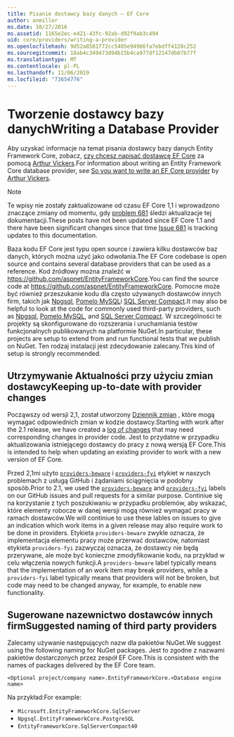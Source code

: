```yaml
---
title: Pisanie dostawcy bazy danych — EF Core
author: anmiller
ms.date: 10/27/2016
ms.assetid: 1165e2ec-e421-43fc-92ab-d92f9ab3c494
uid: core/providers/writing-a-provider
ms.openlocfilehash: 9d52a8581772cc5405e94966fa7ebdff4128c252
ms.sourcegitcommit: 18ab4c349473d94b15b4ca977df12147db07b77f
ms.translationtype: MT
ms.contentlocale: pl-PL
ms.lasthandoff: 11/06/2019
ms.locfileid: "73654776"
---
```

# <a name="writing-a-database-provider"></a><span data-ttu-id="7455a-102">Tworzenie dostawcy bazy danych</span><span class="sxs-lookup"><span data-stu-id="7455a-102">Writing a Database Provider</span></span>

<span data-ttu-id="7455a-103">Aby uzyskać informacje na temat pisania dostawcy bazy danych Entity Framework Core, zobacz, [czy chcesz napisać dostawcę EF Core](https://blog.oneunicorn.com/2016/11/11/so-you-want-to-write-an-ef-core-provider/) za pomocą [Arthur Vickers](https://github.com/ajcvickers).</span><span class="sxs-lookup"><span data-stu-id="7455a-103">For information about writing an Entity Framework Core database provider, see [So you want to write an EF Core provider](https://blog.oneunicorn.com/2016/11/11/so-you-want-to-write-an-ef-core-provider/) by [Arthur Vickers](https://github.com/ajcvickers).</span></span>

> [!NOTE]
> <span data-ttu-id="7455a-104">Te wpisy nie zostały zaktualizowane od czasu EF Core 1,1 i wprowadzono znaczące zmiany od momentu, gdy [problem 681](https://github.com/aspnet/EntityFramework.Docs/issues/681) śledzi aktualizacje tej dokumentacji.</span><span class="sxs-lookup"><span data-stu-id="7455a-104">These posts have not been updated since EF Core 1.1 and there have been significant changes since that time [Issue 681](https://github.com/aspnet/EntityFramework.Docs/issues/681) is tracking updates to this documentation.</span></span>

<span data-ttu-id="7455a-105">Baza kodu EF Core jest typu open source i zawiera kilku dostawców baz danych, których można użyć jako odwołania.</span><span class="sxs-lookup"><span data-stu-id="7455a-105">The EF Core codebase is open source and contains several database providers that can be used as a reference.</span></span> <span data-ttu-id="7455a-106">Kod źródłowy można znaleźć w <https://github.com/aspnet/EntityFrameworkCore>.</span><span class="sxs-lookup"><span data-stu-id="7455a-106">You can find the source code at <https://github.com/aspnet/EntityFrameworkCore>.</span></span> <span data-ttu-id="7455a-107">Pomocne może być również przeszukanie kodu dla często używanych dostawców innych firm, takich jak [Npgsql](https://github.com/npgsql/Npgsql.EntityFrameworkCore.PostgreSQL), [Pomelo MySQL](https://github.com/PomeloFoundation/Pomelo.EntityFrameworkCore.MySql)i [SQL Server Compact](https://github.com/ErikEJ/EntityFramework.SqlServerCompact).</span><span class="sxs-lookup"><span data-stu-id="7455a-107">It may also be helpful to look at the code for commonly used third-party providers, such as [Npgsql](https://github.com/npgsql/Npgsql.EntityFrameworkCore.PostgreSQL), [Pomelo MySQL](https://github.com/PomeloFoundation/Pomelo.EntityFrameworkCore.MySql), and [SQL Server Compact](https://github.com/ErikEJ/EntityFramework.SqlServerCompact).</span></span> <span data-ttu-id="7455a-108">W szczególności te projekty są skonfigurowane do rozszerania i uruchamiania testów funkcjonalnych publikowanych na platformie NuGet.</span><span class="sxs-lookup"><span data-stu-id="7455a-108">In particular, these projects are setup to extend from and run functional tests that we publish on NuGet.</span></span> <span data-ttu-id="7455a-109">Ten rodzaj instalacji jest zdecydowanie zalecany.</span><span class="sxs-lookup"><span data-stu-id="7455a-109">This kind of setup is strongly recommended.</span></span>

## <a name="keeping-up-to-date-with-provider-changes"></a><span data-ttu-id="7455a-110">Utrzymywanie Aktualności przy użyciu zmian dostawcy</span><span class="sxs-lookup"><span data-stu-id="7455a-110">Keeping up-to-date with provider changes</span></span>

<span data-ttu-id="7455a-111">Począwszy od wersji 2,1, został utworzony [Dziennik zmian](provider-log.md) , które mogą wymagać odpowiednich zmian w kodzie dostawcy.</span><span class="sxs-lookup"><span data-stu-id="7455a-111">Starting with work after the 2.1 release, we have created a [log of changes](provider-log.md) that may need corresponding changes in provider code.</span></span> <span data-ttu-id="7455a-112">Jest to przydatne w przypadku aktualizowania istniejącego dostawcy do pracy z nową wersją EF Core.</span><span class="sxs-lookup"><span data-stu-id="7455a-112">This is intended to help when updating an existing provider to work with a new version of EF Core.</span></span>

<span data-ttu-id="7455a-113">Przed 2,1mi użyto [`providers-beware`](https://github.com/aspnet/EntityFrameworkCore/labels/providers-beware) i [`providers-fyi`](https://github.com/aspnet/EntityFrameworkCore/labels/providers-fyi) etykiet w naszych problemach z usługą GitHub i żądaniami ściągnięcia w podobny sposób.</span><span class="sxs-lookup"><span data-stu-id="7455a-113">Prior to 2.1, we used the [`providers-beware`](https://github.com/aspnet/EntityFrameworkCore/labels/providers-beware) and [`providers-fyi`](https://github.com/aspnet/EntityFrameworkCore/labels/providers-fyi) labels on our GitHub issues and pull requests for a similar purpose.</span></span> <span data-ttu-id="7455a-114">Continiue się na korzystanie z tych poszukiwaniu w przypadku problemów, aby wskazać, które elementy robocze w danej wersji mogą również wymagać pracy w ramach dostawców.</span><span class="sxs-lookup"><span data-stu-id="7455a-114">We will continiue to use these lables on issues to give an indication which work items in a given release may also require work to be done in providers.</span></span> <span data-ttu-id="7455a-115">Etykieta `providers-beware` zwykle oznacza, że implementacja elementu pracy może przerwać dostawców, natomiast etykieta `providers-fyi` zazwyczaj oznacza, że dostawcy nie będą przerywane, ale może być konieczne zmodyfikowanie kodu, na przykład w celu włączenia nowych funkcji.</span><span class="sxs-lookup"><span data-stu-id="7455a-115">A `providers-beware` label typically means that the implementation of an work item may break providers, while a `providers-fyi` label typically means that providers will not be broken, but code may need to be changed anyway, for example, to enable new functionality.</span></span>

## <a name="suggested-naming-of-third-party-providers"></a><span data-ttu-id="7455a-116">Sugerowane nazewnictwo dostawców innych firm</span><span class="sxs-lookup"><span data-stu-id="7455a-116">Suggested naming of third party providers</span></span>

<span data-ttu-id="7455a-117">Zalecamy używanie następujących nazw dla pakietów NuGet.</span><span class="sxs-lookup"><span data-stu-id="7455a-117">We suggest using the following naming for NuGet packages.</span></span> <span data-ttu-id="7455a-118">Jest to zgodne z nazwami pakietów dostarczonych przez zespół EF Core.</span><span class="sxs-lookup"><span data-stu-id="7455a-118">This is consistent with the names of packages delivered by the EF Core team.</span></span>

`<Optional project/company name>.EntityFrameworkCore.<Database engine name>`

<span data-ttu-id="7455a-119">Na przykład:</span><span class="sxs-lookup"><span data-stu-id="7455a-119">For example:</span></span>

* `Microsoft.EntityFrameworkCore.SqlServer`
* `Npgsql.EntityFrameworkCore.PostgreSQL`
* `EntityFrameworkCore.SqlServerCompact40`
